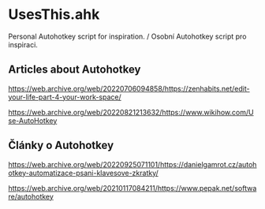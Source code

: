# UsesThis.ahk
Personal Autohotkey script for inspiration. / Osobní Autohotkey script pro inspiraci.

## Articles about Autohotkey

https://web.archive.org/web/20220706094858/https://zenhabits.net/edit-your-life-part-4-your-work-space/

https://web.archive.org/web/20220821213632/https://www.wikihow.com/Use-AutoHotkey

## Články o Autohotkey

https://web.archive.org/web/20220925071101/https://danielgamrot.cz/autohotkey-automatizace-psani-klavesove-zkratky/

https://web.archive.org/web/20210117084211/https://www.pepak.net/software/autohotkey